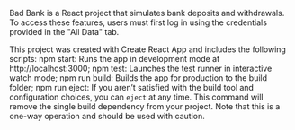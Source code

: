 Bad Bank is a React project that simulates bank deposits and withdrawals. To access these features, users must first log in using the credentials provided in the "All Data" tab.

This project was created with Create React App and includes the following scripts:
    npm start: Runs the app in development mode at http://localhost:3000;
    npm test: Launches the test runner in interactive watch mode;
    npm run build: Builds the app for production to the build folder;
    npm run eject: If you aren’t satisfied with the build tool and configuration choices, you can `eject` at any time. This command will remove the single build dependency from your project. Note that this is a one-way operation and should be used with caution.



